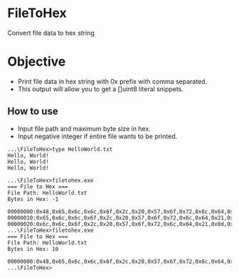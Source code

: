 # FileToHex
 Convert file data to hex string

# Objective
- Print file data in hex string with 0x prefix with comma separated.
- This output will allow you to get a []uint8 literal snippets.

## How to use

- Input file path and maximum byte size in hex.
- Input negative integer if entire file wants to be printed.

```
...\FileToHex>type HelloWorld.txt
Hello, World!
Hello, World!
Hello, World!

...\FileToHex>filetohex.exe
=== File to Hex ===
File Path: HelloWorld.txt
Bytes in Hex: -1

00000000:0x48,0x65,0x6c,0x6c,0x6f,0x2c,0x20,0x57,0x6f,0x72,0x6c,0x64,0x21,0x0d,0x0a,0x48,
00000010:0x65,0x6c,0x6c,0x6f,0x2c,0x20,0x57,0x6f,0x72,0x6c,0x64,0x21,0x0d,0x0a,0x48,0x65,
00000020:0x6c,0x6c,0x6f,0x2c,0x20,0x57,0x6f,0x72,0x6c,0x64,0x21,0x0d,0x0a,
...\FileToHex>filetohex.exe
=== File to Hex ===
File Path: HelloWorld.txt
Bytes in Hex: 10

00000000:0x48,0x65,0x6c,0x6c,0x6f,0x2c,0x20,0x57,0x6f,0x72,0x6c,0x64,0x21,0x0d,0x0a,0x48,
...\FileToHex>
```